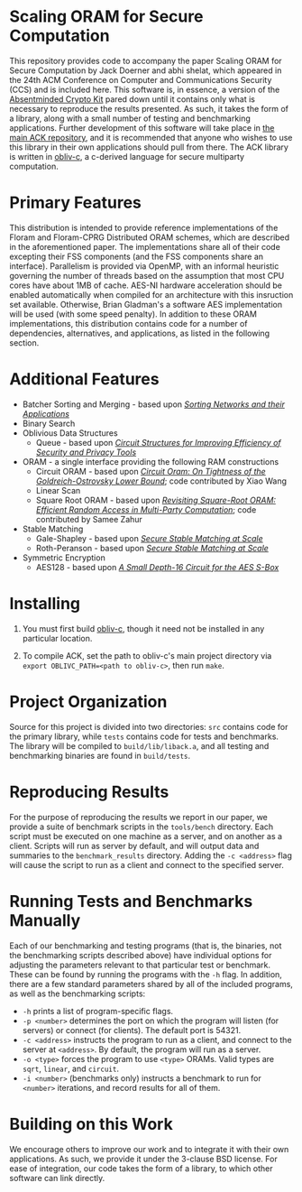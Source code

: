 Scaling ORAM for Secure Computation
=====

This repository provides code to accompany the paper Scaling ORAM for Secure Computation by Jack Doerner and abhi shelat, which appeared in the 24th ACM Conference on Computer and Communications Security (CCS) and is included here. This software is, in essence, a version of the [Absentminded Crypto Kit](https://bitbucket.org/jackdoerner/absentminded-crypto-kit) pared down until it contains only what is necessary to reproduce the results presented. As such, it takes the form of a library, along with a small number of testing and benchmarking applications. Further development of this software will take place in [the main ACK repository](https://bitbucket.org/jackdoerner/absentminded-crypto-kit), and it is recommended that anyone who wishes to use this library in their own applications should pull from there. The ACK library is written in [obliv-c](https://github.com/samee/obliv-c/), a c-derived language for secure multiparty computation.


Primary Features
=====
This distribution is intended to provide reference implementations of the Floram and Floram-CPRG Distributed ORAM schemes, which are described in the aforementioned paper. The implementations share all of their code excepting their FSS components (and the FSS components share an interface). Parallelism is provided via OpenMP, with an informal heuristic governing the number of threads based on the assumption that most CPU cores have about 1MB of cache. AES-NI hardware acceleration should be enabled automatically when compiled for an architecture with this insruction set available. Otherwise, Brian Gladman's a software AES implementation will be used (with some speed penalty). In addition to these ORAM implementations, this distribution contains code for a number of dependencies, alternatives, and applications, as listed in the following section.


Additional Features
=====

* Batcher Sorting and Merging - based upon _[Sorting Networks and their Applications](http://www.cs.kent.edu/~batcher/sort.pdf)_
* Binary Search
* Oblivious Data Structures
	* Queue - based upon _[Circuit Structures for Improving Efficiency of Security and Privacy Tools](http://www.ieee-security.org/TC/SP2013/papers/4977a493.pdf)_
* ORAM - a single interface providing the following RAM constructions
	* Circuit ORAM - based upon _[Circuit Oram: On Tightness of the Goldreich-Ostrovsky Lower Bound](https://eprint.iacr.org/2014/672.pdf)_; code contributed by Xiao Wang
	* Linear Scan
	* Square Root ORAM - based upon _[Revisiting Square-Root ORAM: Efficient Random Access in Multi-Party Computation](https://oblivc.org/docs/sqoram.pdf)_; code contributed by Samee Zahur
* Stable Matching
	* Gale-Shapley - based upon _[Secure Stable Matching at Scale](http://oblivc.org/docs/matching.pdf)_
	* Roth-Peranson - based upon _[Secure Stable Matching at Scale](http://oblivc.org/docs/matching.pdf)_
* Symmetric Encryption
	* AES128 - based upon _[A Small Depth-16 Circuit for the AES S-Box](https://eprint.iacr.org/2011/332.pdf)_


Installing
=====

1. You must first build [obliv-c](https://github.com/samee/obliv-c/), though it need not be installed in any particular location.

2. To compile ACK, set the path to obliv-c's main project directory via `export OBLIVC_PATH=<path to obliv-c>`, then run `make`.


Project Organization
=====

Source for this project is divided into two directories: `src` contains code for the primary library, while `tests` contains code for tests and benchmarks. The library will be compiled to `build/lib/liback.a`, and all testing and benchmarking binaries are found in `build/tests`.


Reproducing Results
=====

For the purpose of reproducing the results we report in our paper, we provide a suite of benchmark scripts in the `tools/bench` directory. Each script must be executed on one machine as a server, and on another as a client. Scripts will run as server by default, and will output data and summaries to the `benchmark_results` directory. Adding the `-c <address>` flag will cause the script to run as a client and connect to the specified server.


Running Tests and Benchmarks Manually
=====

Each of our benchmarking and testing programs (that is, the binaries, not the benchmarking scripts described above) have individual options for adjusting the parameters relevant to that particular test or benchmark. These can be found by running the programs with the `-h` flag. In addition, there are a few standard parameters shared by all of the included programs, as well as the benchmarking scripts:

* `-h` prints a list of program-specific flags.
* `-p <number>` determines the port on which the program will listen (for servers) or connect (for clients). The default port is 54321.
* `-c <address>` instructs the program to run as a client, and connect to the server at `<address>`. By default, the program will run as a server.
* `-o <type>` forces the program to use `<type>` ORAMs. Valid types are `sqrt`, `linear`, and `circuit`.
* `-i <number>` (benchmarks only) instructs a benchmark to run for `<number>` iterations, and record results for all of them.


Building on this Work
=====

We encourage others to improve our work and to integrate it with their own applications. As such, we provide it under the 3-clause BSD license. For ease of integration, our code takes the form of a library, to which other software can link directly.